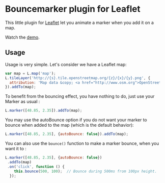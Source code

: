 Bouncemarker plugin for Leaflet
===============================

This little plugin for [Leaflet](http://www.leafletjs.com) let you animate
a marker when you add it on a map.

Watch the [demo](http://maximeh.github.com/leaflet.bouncemarker/).

Usage
-----

Usage is very simple. Let's consider we have a Leaflet map:

```javascript
var map = L.map('map');
L.tileLayer('http://{s}.tile.openstreetmap.org/{z}/{x}/{y}.png', {
  attribution: 'Map data &copy; <a href="http://www.osm.org">OpenStreetMap</a>'
}).addTo(map);
```
To benefit from the bouncing effect, you have nothing to do, just use your
Marker as usual :

```javascript
L.marker([48.85, 2.35]).addTo(map);
```

You may use the autoBounce option if you do not want your marker to bounce when
added to the map (which is the default behavior):

```javascript
L.marker([48.85, 2.35], {autoBounce: false}).addTo(map);
```

You can also use the ``bounce()`` function to make a marker bounce, when you want it
to :

```javascript
L.marker([48.85, 2.35], {autoBounce: false})
 .addTo(map)
 .on('click', function () {
    this.bounce(500, 100);  // Bounce during 500ms from 100px height.
  });
```



